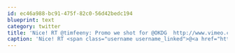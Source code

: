 ```yaml
---
id: ec46a988-bc91-475f-82c0-56d42bedc194
blueprint: text
category: twitter
title: 'Nice! RT @timfeeny: Promo we shot for @OKDG  http://www.vimeo.com/14096387'
caption: 'Nice! RT <span class="username username_linked">@<a href="https://twitter.com/timfeeny" title="Tim Feeny">timfeeny</a></span>: Promo we shot for @OKDG  http://www.vimeo.com/14096387'
---
```

